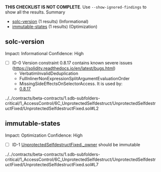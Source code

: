 **THIS CHECKLIST IS NOT COMPLETE**. Use `--show-ignored-findings` to show all the results.
Summary
 - [solc-version](#solc-version) (1 results) (Informational)
 - [immutable-states](#immutable-states) (1 results) (Optimization)
## solc-version
Impact: Informational
Confidence: High
 - [ ] ID-0
Version constraint 0.8.17 contains known severe issues (https://solidity.readthedocs.io/en/latest/bugs.html)
	- VerbatimInvalidDeduplication
	- FullInlinerNonExpressionSplitArgumentEvaluationOrder
	- MissingSideEffectsOnSelectorAccess.
It is used by:
	- [0.8.17](../../contracts/beta-contracts/1.sdb-subfolders-critical/1_AccessControl/6C_UnprotectedSelfdestruct/UnprotectedSelfdestructFixed/UnprotectedSelfdestructFixed.sol#L2)

../../contracts/beta-contracts/1.sdb-subfolders-critical/1_AccessControl/6C_UnprotectedSelfdestruct/UnprotectedSelfdestructFixed/UnprotectedSelfdestructFixed.sol#L2


## immutable-states
Impact: Optimization
Confidence: High
 - [ ] ID-1
[UnprotectedSelfdestructFixed._owner](../../contracts/beta-contracts/1.sdb-subfolders-critical/1_AccessControl/6C_UnprotectedSelfdestruct/UnprotectedSelfdestructFixed/UnprotectedSelfdestructFixed.sol#L7) should be immutable 

../../contracts/beta-contracts/1.sdb-subfolders-critical/1_AccessControl/6C_UnprotectedSelfdestruct/UnprotectedSelfdestructFixed/UnprotectedSelfdestructFixed.sol#L7


